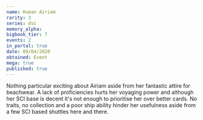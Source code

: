 ```yaml
---
name: Human Airiam
rarity: 3
series: dsc
memory_alpha:
bigbook_tier: 7
events: 2
in_portal: true
date: 09/04/2020
obtained: Event
mega: true
published: true
---
```


Nothing particular exciting about Airiam aside from her fantastic attire for beachwear. A lack of proficiencies hurts her voyaging power and although her SCI base is decent it's not enough to prioritise her over better cards. No traits, no collection and a poor ship ability hinder her usefulness aside from a few SCI based shuttles here and there.
